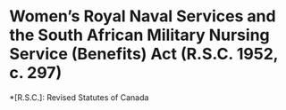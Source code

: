 # Women’s Royal Naval Services and the South African Military Nursing Service (Benefits) Act (R.S.C. 1952, c. 297)
  *[R.S.C.]: Revised Statutes of Canada
